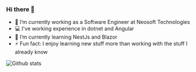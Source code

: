 ### Hi there 👋

<!--
**apoorv-neosofttech/apoorv-neosofttech** is a ✨ _special_ ✨ repository because its `README.md` (this file) appears on your GitHub profile.

Here are some ideas to get you started:
-->

- 🔭 I’m currently working as a Software Engineer at Neosoft Technologies
- :computer: I've working experience in dotnet and Angular
- 🌱 I’m currently learning NestJs and Blazor
- ⚡ Fun fact: I enjoy learning new stuff more than working with the stuff I already know

![Github stats](https://github-readme-stats.vercel.app/api?username=apoorv-neosofttech&count_private=true)

